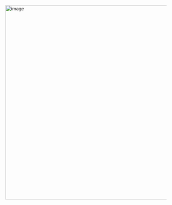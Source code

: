 <img width="608" alt="image" src="https://github.com/user-attachments/assets/5e0183d6-c4b7-48c1-a0b5-75d11b102a44" />
